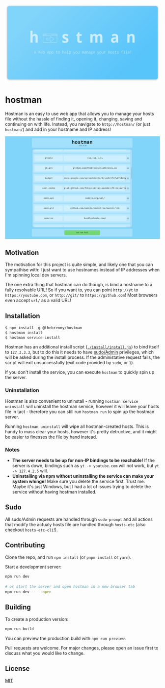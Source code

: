 ![Hero Banner](./docs/hostman-banner-social.png)

# hostman

Hostman is an easy to use web app that allows you to manage your hosts file without the hassle of finding it, opening it, changing, saving and continuing on with life. Instead, you navigate to `http://hostman/` (or just `hostman/`) and add in your hostname and IP address!

![Hero Screenshot](./docs/hero-screenshot.png)

## Motivation

The motivation for this project is quite simple, and likely one that you can sympathise with: I just want to use hostnames instead of IP addresses when I'm spinning local dev servers.

The one extra thing that hostman can do though, is bind a hostname to a fully resolvable URL! So if you want to, you can point `http://yt` to `https://youtube.com`, or `http://git/` to `https://github.com`! Most browsers even accept `url/` as a valid URL!

## Installation

```console
$ npm install -g @thebrenny/hostman
$ hostman install
$ hostman service install
```

Hostman has an additional install script ([`./install/install.js`](./install/install.js)) to bind itself to `127.3.3.3`, but to do this it needs to have [sudo/Admin](#sudo) privileges, which will be asked during the install process. If the administative request fails, the script will exit unsuccessfully (exit code provided by `sudo`, or `1`).

If you don't install the service, you can execute `hostman` to quickly spin up the server.

### Uninstallation

Hostman is also convenient to uninstall - running `hostman service uninstall` will uninstall the hostman service, however it will leave your hosts file in tact - therefore you can still run `hostman run` to spin up the hostman server.

Running `hostman uninstall` will wipe all hostman-created hosts. This is handy to mass clear your hosts, however it's pretty detructive, and it might be easier to finesses the file by hand instead.

### Notes

- **The server needs to be up for non-IP bindings to be reachable!** If the server is down, bindings such as `yt -> youtube.com` will not work, but `yt -> 127.4.2.5` will.
- **Uninstalling via npm without uninstalling the service can make your system whinge!** Make sure you delete the service first. Trust me. Maybe it's just Windows, but I had a lot of issues trying to delete the service without having hostman installed.

## Sudo

All sudo/Admin requests are handled through `sudo-prompt` and all actions that modify the actualy hosts file are handled through `hosts-etc` (also checkout `hosts-etc-cli`!).

## Contributing

Clone the repo, and run `npm install` (or `pnpm install` or `yarn`).

Start a development server:

```bash
npm run dev

# or start the server and open hostman in a new browser tab
npm run dev -- --open
```

## Building

To create a production version:

```bash
npm run build
```

You can preview the production build with `npm run preview`.

Pull requests are welcome. For major changes, please open an issue first to discuss what you would like to change.

## License

[MIT](https://choosealicense.com/licenses/mit/)
